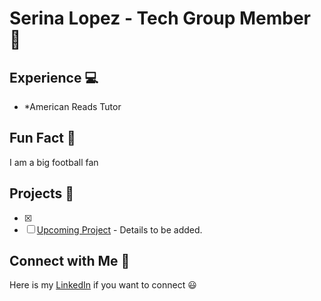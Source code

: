 # Serina Lopez - Tech Group Member 💼

## Experience :computer:

- *American Reads Tutor

## Fun Fact :tada:

I am a big football fan

## Projects :rocket:

- [x]
- [ ] [Upcoming Project](https://github.com) - Details to be added.

## Connect with Me :handshake:

Here is my [LinkedIn](http://linkedin.com/in/serina-lopez) if you want to connect :smiley:
